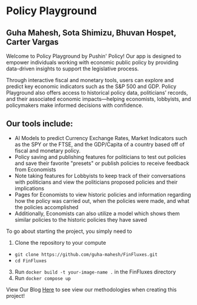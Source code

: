 # Policy Playground
## Guha Mahesh, Sota Shimizu, Bhuvan Hospet, Carter Vargas

Welcome to Policy Playground by Pushin' Policy! Our app is designed to empower individuals working with economic public policy by providing data-driven insights to support the legislative process.

Through interactive fiscal and monetary tools, users can explore and predict key economic indicators such as the S&P 500 and GDP. Policy Playground also offers access to historical policy data, politicians’ records, and their associated economic impacts—helping economists, lobbyists, and policymakers make informed decisions with confidence.


## Our tools include:

- AI Models to predict Currency Exchange Rates, Market Indicators such as the SPY or the FTSE, and the GDP/Capita of a country based off of fiscal and monetary policy.
- Policy saving and publishing features for politicians to test out policies and save their favorite "presets" or publish policies to receive feedback from Economists
- Note taking features for Lobbyists to keep track of their conversations with politicians and view the politicians proposed policies and their implications
- Pages for Economists to view historic policies and information regarding how the policy was carried out, when the policies were made, and what the policies accomplished
- Additionally, Economists can also utilize a model which shows them similar policies to the historic policies they have saved

To go about starting the project, you simply need to 
1. Clone the repository to your compute
  - `git clone https://github.com/guha-mahesh/FinFluxes.git`
  - `cd FinFluxes`
3. Run `docker build -t your-image-name .` in the FinFluxes directory
4. Run `docker compose up `


View Our Blog [Here](https://bhuvanh66.github.io/Bhuvan-Carter-Guha-Sota_DOC/) to see view our methodologies when creating this project!


